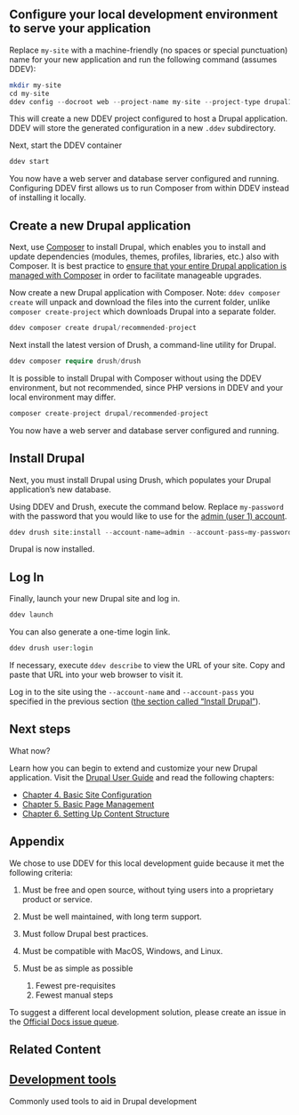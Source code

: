 ## Configure your local development environment to serve your application

Replace `my-site` with a machine-friendly (no spaces or special punctuation) name for your new application and run the following command (assumes DDEV):

```php
mkdir my-site
cd my-site
ddev config --docroot web --project-name my-site --project-type drupal10 --create-docroot
```

This will create a new DDEV project configured to host a Drupal application. DDEV will store the generated configuration in a new `.ddev` subdirectory.

Next, start the DDEV container

```php
ddev start
```

You now have a web server and database server configured and running. Configuring DDEV first allows us to run Composer from within DDEV instead of installing it locally.

## Create a new Drupal application

Next, use [Composer](https://getcomposer.org/download/) to install Drupal, which enables you to install and update dependencies (modules, themes, profiles, libraries, etc.) also with Composer. It is best practice to [ensure that your entire Drupal application is managed with Composer](https://www.drupal.org/docs/develop/using-composer/using-composer-to-manage-drupal-site-dependencies) in order to facilitate manageable upgrades.

Now create a new Drupal application with Composer. Note: `ddev composer create` will unpack and download the files into the current folder, unlike `composer create-project` which downloads Drupal into a separate folder.

```php
ddev composer create drupal/recommended-project
```

Next install the latest version of Drush, a command-line utility for Drupal.

```php
ddev composer require drush/drush
```

It is possible to install Drupal with Composer without using the DDEV environment, but not recommended, since PHP versions in DDEV and your local environment may differ.

```php
composer create-project drupal/recommended-project
```

You now have a web server and database server configured and running.

## Install Drupal

Next, you must install Drupal using Drush, which populates your Drupal application’s new database.

Using DDEV and Drush, execute the command below. Replace `my-password` with the password that you would like to use for the [admin (user 1) account](https://www.drupal.org/docs/user_guide/en/user-admin-account.html).

```php
ddev drush site:install --account-name=admin --account-pass=my-password
```

Drupal is now installed.

## Log In

Finally, launch your new Drupal site and log in.

```php
ddev launch
```

You can also generate a one-time login link.

```php
ddev drush user:login
```

If necessary, execute `ddev describe` to view the URL of your site. Copy and paste that URL into your web browser to visit it.

Log in to the site using the `--account-name` and `--account-pass` you specified in the previous section ([the section called “Install Drupal”](https://www.drupal.org/docs/official_docs/en/_local_development_guide.html#install_drupal "Install Drupal")).

## Next steps

What now?

Learn how you can begin to extend and customize your new Drupal application. Visit the [Drupal User Guide](https://www.drupal.org/docs/user_guide/en/index.html) and read the following chapters:

- [Chapter 4. Basic Site Configuration](https://www.drupal.org/docs/user_guide/en/config-chapter.html)
- [Chapter 5. Basic Page Management](https://www.drupal.org/docs/user_guide/en/content-chapter.html)
- [Chapter 6. Setting Up Content Structure](https://www.drupal.org/docs/user_guide/en/content-structure-chapter.html)

## Appendix

We chose to use DDEV for this local development guide because it met the following criteria:

1. Must be free and open source, without tying users into a proprietary product or service.
2. Must be well maintained, with long term support.
3. Must follow Drupal best practices.
4. Must be compatible with MacOS, Windows, and Linux.
5. Must be as simple as possible
    
    1. Fewest pre-requisites
    2. Fewest manual steps
    

To suggest a different local development solution, please create an issue in the [Official Docs issue queue](https://www.drupal.org/project/issues/official_docs?categories=All).

## Related Content

## [Development tools](https://www.drupal.org/docs/develop/development-tools)

Commonly used tools to aid in Drupal development